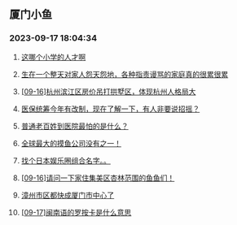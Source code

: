 ## 厦门小鱼 
### 2023-09-17 18:04:34

1. [这哪个小学的人才啊](http://bbs.xmfish.com/read-htm-tid-18073569.html)

2. [生在一个整天对家人怨天怨地，各种指责谩骂的家庭真的很累很累](http://bbs.xmfish.com/read-htm-tid-18073536.html)

3. [[09-16]杭州滨江区房价吊打拱墅区，体现杭州人格局大](http://bbs.xmfish.com/read-htm-tid-18073555.html)

4. [医保统筹今年有改制，现在了解一下，有人非要说招摇？](http://bbs.xmfish.com/read-htm-tid-18073674.html)

5. [普通老百姓到医院最怕的是什么？](http://bbs.xmfish.com/read-htm-tid-18073605.html)

6. [全球最大的摸鱼公司没有之一！](http://bbs.xmfish.com/read-htm-tid-18073760.html)

7. [找个日本娱乐圈组合名字。。](http://bbs.xmfish.com/read-htm-tid-18073512.html)

8. [[09-16]请问一下家住集美区杏林范围的鱼鱼们！](http://bbs.xmfish.com/read-htm-tid-18073590.html)

9. [漳州市区都快成厦门市中心了](http://bbs.xmfish.com/read-htm-tid-18073814.html)

10. [[09-17]闽南语的罗按卡是什么意思](http://bbs.xmfish.com/read-htm-tid-18073766.html)

